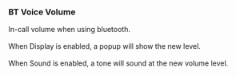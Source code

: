 ### BT Voice Volume

In-call volume when using bluetooth.\
\
When Display is enabled, a popup will show the new level.\
\
When Sound is enabled, a tone will sound at the new volume level.
